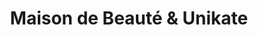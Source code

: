 ---
title: "Maison de Beauté & Unikate"
url: /raeren/maison-de-beaute-und-unikate/
shop: Friseur
---